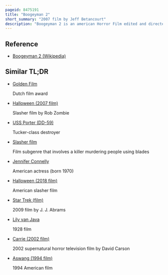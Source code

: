 ```yaml
---
pageid: 8475191
title: "Boogeyman 2"
short_summary: "2007 film by Jeff Betancourt"
description: "Boogeyman 2 is an american Horror Film edited and directed by Jeff Betancourt in 2007 it is the Sequel to the 2005 Film Boogeyman. The Film was written by brian Sieve and Features danielle savre Matt Cohen david gallagher mae Whitman Renee O'Connor and Tobin Bell. Savre portrays Laura Porter, a Woman who witnessed her Parents' Murder alongside her Brother as a Child. She believes the Killer to be the Boogeyman, and now as an Adult seeks Group Therapy to overcome her Phobia of the Creature. However, her fears become Reality as her fellow Patients are murdered one by one."
---
```


## Reference

- [Boogeyman 2 (Wikipedia)](https://en.wikipedia.org/?curid=8475191)

## Similar TL;DR

- [Golden Film](/tldr/en/golden-film)

  Dutch film award

- [Halloween (2007 film)](/tldr/en/halloween-2007-film)

  Slasher film by Rob Zombie

- [USS Porter (DD-59)](/tldr/en/uss-porter-dd-59)

  Tucker-class destroyer

- [Slasher film](/tldr/en/slasher-film)

  Film subgenre that involves a killer murdering people using blades

- [Jennifer Connelly](/tldr/en/jennifer-connelly)

  American actress (born 1970)

- [Halloween (2018 film)](/tldr/en/halloween-2018-film)

  American slasher film

- [Star Trek (film)](/tldr/en/star-trek-film)

  2009 film by J. J. Abrams

- [Lily van Java](/tldr/en/lily-van-java)

  1928 film

- [Carrie (2002 film)](/tldr/en/carrie-2002-film)

  2002 supernatural horror television film by David Carson

- [Aswang (1994 film)](/tldr/en/aswang-1994-film)

  1994 American film
